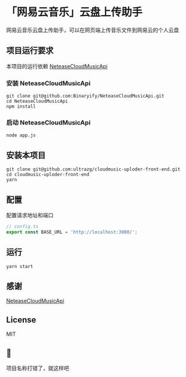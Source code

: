 # 「网易云音乐」云盘上传助手
网易云音乐云盘上传助手，可以在网页端上传音乐文件到网易云的个人云盘

## 项目运行要求
本项目的运行依赖 [NeteaseCloudMusicApi](https://github.com/Binaryify/NeteaseCloudMusicApi)

### 安装 NeteaseCloudMusicApi
```shell
git clone git@github.com:Binaryify/NeteaseCloudMusicApi.git
cd NeteaseCloudMusicApi
npm install
```

### 启动 NeteaseCloudMusicApi
```shell
node app.js
```

## 安装本项目

```shell
git clone git@github.com:ultrazg/cloudmusic-uploder-front-end.git
cd cloudmusic-uploder-front-end
yarn
```

## 配置
配置请求地址和端口
```typescript
// config.ts
export const BASE_URL = 'http://localhost:3000/';
```

## 运行

```shell
yarn start
```

## 感谢

[NeteaseCloudMusicApi](https://github.com/Binaryify/NeteaseCloudMusicApi)

## License

MIT

## 🐞

项目名称打错了，就这样吧
